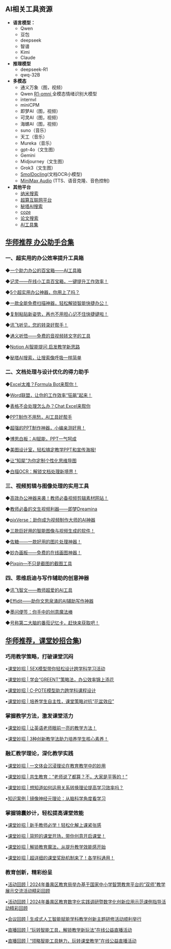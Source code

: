 



## AI相关工具资源
* **语言模型：**
	* Qwen
	* 豆包
	* deepseek
	* 智谱
	* Kimi
	* Claude
* **推理模型**
	* deepseek-R1
	* qwq-32B
* **多模态**
	* 通义万象（图，视频）
	* Qwen [R1-omni ](https://github.com/HumanMLLM/R1-Omni)全模态情绪识别大模型
	* internvl
	* miniCPM
	* 即梦AI（图，视频）
	* 可灵AI（图，视频）
	* 海螺AI（图，视频）
	* suno（音乐）
	* 天工（音乐）
	* Mureka（音乐）
	* gpt-4o（文生图）
	* Gemini
	* Midjourney（文生图）
	* Grok3（文生图）
	* [SmolDocling](https://github.com/docling-project/docling)(文档OCR小模型)
	* [MiniMax Audio](https://www.minimax.io/audio?utm_source=ai-bot.cn) (TTS、语音克隆、音色控制)
* **其他平台**
	* [纳米搜索](https://www.n.cn/)
	* [超算互联网平台](https://www.scnet.cn/ui/chatbot/)
	* [秘塔AI搜索](https://metaso.cn/)
	* [coze](https://www.coze.cn/)
	* [论文搜索](https://rflow.ai/zh/dashboard)
	* [AI工具集](https://ai-bot.cn/)


## [华师推荐 办公助手合集](https://mp.weixin.qq.com/s/N4v-3BqD977c3zZ1lXPv2w)
### 一、超实用的办公效率提升工具箱

◆[一个助力办公的百宝箱——AI工具箱](https://mp.weixin.qq.com/s?__biz=MjM5Njg4NzY3MQ==&mid=2650349850&idx=1&sn=b071bad5cc0e5c1d084a457d537b5bf7&scene=21#wechat_redirect)

◆[记灵——在线小工具百宝箱，一键提升工作效率！](https://mp.weixin.qq.com/s?__biz=MjM5Njg4NzY3MQ==&mid=2650352597&idx=1&sn=ee24f08b09988ea55a338b1907445aa2&scene=21#wechat_redirect)

◆[5个超实用办公神器，你用上了吗？](https://mp.weixin.qq.com/s?__biz=MjM5Njg4NzY3MQ==&mid=2650359470&idx=1&sn=a25ae6ac762f808ddc0cee938770403c&scene=21#wechat_redirect)

◆[一款全能免费扫描神器，轻松解锁智能快捷办公！](https://mp.weixin.qq.com/s?__biz=MjM5Njg4NzY3MQ==&mid=2650352185&idx=1&sn=2eb03d9468711bcd6458decd633243c5&scene=21#wechat_redirect)

◆[复制粘贴新姿势，再也不用担心记不住快捷键啦！](https://mp.weixin.qq.com/s?__biz=MjM5Njg4NzY3MQ==&mid=2650349291&idx=1&sn=cc3e42ea7773a09b492df6a6bc8876f7&scene=21#wechat_redirect)

◆[讯飞听见，您的转录好帮手！](https://mp.weixin.qq.com/s?__biz=MjM5Njg4NzY3MQ==&mid=2650355109&idx=1&sn=d8c5fcdb8401eaad633184476c8f0e15&scene=21#wechat_redirect)

◆[通义听悟——免费的音视频转文字的工具](https://mp.weixin.qq.com/s?__biz=MjM5Njg4NzY3MQ==&mid=2650358022&idx=1&sn=64cef877af23dd4e64940fdb76af84c7&scene=21#wechat_redirect)

◆[Notion AI智能提问 启发教学新思路](https://mp.weixin.qq.com/s?__biz=MjM5Njg4NzY3MQ==&mid=2650355585&idx=1&sn=bbed871b0ddace1a5a12160105797f75&scene=21#wechat_redirect)

◆[秘塔AI搜索，让搜索像呼吸一样简单](https://mp.weixin.qq.com/s?__biz=MjM5Njg4NzY3MQ==&mid=2650358093&idx=1&sn=12919d6a36a947a773d3878d951ecaf3&scene=21#wechat_redirect)

### 二、文档处理与设计优化的得力助手
◆[Excel太难？Formula Bot来帮你！](https://mp.weixin.qq.com/s?__biz=MjM5Njg4NzY3MQ==&mid=2650350968&idx=1&sn=79c28be1b4cbd59436cb57f9332a8662&scene=21#wechat_redirect)

◆[Word联盟，让你的工作效率“狂飙”起来！](https://mp.weixin.qq.com/s?__biz=MjM5Njg4NzY3MQ==&mid=2650353406&idx=1&sn=f7b1bddb09663f9cf314a0975736215f&scene=21#wechat_redirect)

◆[表格不会处理怎么办？Chat Excel来帮你](https://mp.weixin.qq.com/s?__biz=MjM5Njg4NzY3MQ==&mid=2650353812&idx=1&sn=fe28f22e4bf38b9932073df21630f59b&scene=21#wechat_redirect)

◆[PPT制作不用愁，AI工具好帮手](https://mp.weixin.qq.com/s?__biz=MjM5Njg4NzY3MQ==&mid=2650353358&idx=1&sn=a750b6f8b0866b7e940765cc30504e41&scene=21#wechat_redirect)

◆[超强的PPT制作神器，小编亲测好用！](https://mp.weixin.qq.com/s?__biz=MjM5Njg4NzY3MQ==&mid=2650352085&idx=1&sn=46332c5fcfa8e7fa3f0e090b64c4c6f9&scene=21#wechat_redirect)

◆[博思白板：AI赋能，PPT一气呵成](https://mp.weixin.qq.com/s?__biz=MjM5Njg4NzY3MQ==&mid=2650357660&idx=2&sn=fbd1e953a896bd5c55d45ddfc672e0d6&scene=21#wechat_redirect)

◆[美图设计室，轻松搞定教学PPT和宣传海报!](https://mp.weixin.qq.com/s?__biz=MjM5Njg4NzY3MQ==&mid=2650359908&idx=1&sn=42efc5e24cf30298547c4436a54417f8&scene=21#wechat_redirect)

◆[让“知犀”为你定制个性化思维导图](https://mp.weixin.qq.com/s?__biz=MjM5Njg4NzY3MQ==&mid=2650351182&idx=1&sn=6dffcecb30465e7913e15eea1b0665a1&scene=21#wechat_redirect)

◆[白描OCR：解锁文档处理新境界！](https://mp.weixin.qq.com/s?__biz=MjM5Njg4NzY3MQ==&mid=2650354550&idx=1&sn=036824fe790df2d6ac9292f1d6d5be22&scene=21#wechat_redirect)

### 三、视频剪辑与图像处理的实用工具
◆[高效办公神器来袭！教师必备视频剪辑素材网站！](https://mp.weixin.qq.com/s?__biz=MjM5Njg4NzY3MQ==&mid=2650353933&idx=1&sn=434a94441b450374d26850c1578d9c47&scene=21#wechat_redirect)

◆[教师必备的文生视频利器——即梦Dreamina](https://mp.weixin.qq.com/s?__biz=MjM5Njg4NzY3MQ==&mid=2650360482&idx=1&sn=d3e36ac6fb114cc7b1ad42e6a3e72438&scene=21#wechat_redirect)

◆[pixVerse：助你成为视频制作大师的AI神器](https://mp.weixin.qq.com/s?__biz=MjM5Njg4NzY3MQ==&mid=2650358306&idx=1&sn=7a8a1cfe66b1a8e4dc449799ed775eb1&scene=21#wechat_redirect)

◆[三款巨好用的智能图像与视频生成的软件！](https://mp.weixin.qq.com/s?__biz=MjM5Njg4NzY3MQ==&mid=2650351737&idx=1&sn=954293970d6095e5605b1d48e3940c12&scene=21#wechat_redirect)

◆[佐糖——一款好用的图片处理神器！](https://mp.weixin.qq.com/s?__biz=MjM5Njg4NzY3MQ==&mid=2650354169&idx=1&sn=2faff91a14e3b7c123b9a4fc02df549a&scene=21#wechat_redirect)

◆[妙办画板——免费的在线画图神器！](https://mp.weixin.qq.com/s?__biz=MjM5Njg4NzY3MQ==&mid=2650355557&idx=1&sn=39d3a7745ad35f09e19a8456fc25fefd&scene=21#wechat_redirect)

◆[Pixpin—不只是截图的截图工具](https://mp.weixin.qq.com/s?__biz=MjM5Njg4NzY3MQ==&mid=2650349442&idx=1&sn=652c7fd909293f1bed82e5bc881c2e37&scene=21#wechat_redirect)

### 四、思维启迪与写作辅助的创意神器
◆[讯飞智文——教师超爱的AI工具](https://mp.weixin.qq.com/s?__biz=MjM5Njg4NzY3MQ==&mid=2650358512&idx=1&sn=73d58228d47fa776073363bfd4dc5b8f&scene=21#wechat_redirect)

◆[Effidit——助你文思泉涌的AI辅助写作神器](https://mp.weixin.qq.com/s?__biz=MjM5Njg4NzY3MQ==&mid=2650358591&idx=1&sn=0a034bb328c38e2d35d542a8f3bec918&scene=21#wechat_redirect)

◆[墨问便签：你手中的创意魔法棒](https://mp.weixin.qq.com/s?__biz=MjM5Njg4NzY3MQ==&mid=2650360159&idx=1&sn=d972b60deabc9354c17bb0064967c465&scene=21#wechat_redirect)

◆[号称第二大脑的番茄记忆卡，赶快来获取吧！](https://mp.weixin.qq.com/s?__biz=MjM5Njg4NzY3MQ==&mid=2650360216&idx=1&sn=7bfaa2e9c22c0e3561c60ab4b5ec32db&scene=21#wechat_redirect)


## [华师推荐，课堂妙招合集](https://mp.weixin.qq.com/s/9OyiTnUOUG8Zxu2XeqNllg))

### 巧用教学策略，打破课堂沉闷

•[课堂妙招 | 5EX模型带你轻松设计跨学科学习活动](https://mp.weixin.qq.com/s?__biz=MjM5Njg4NzY3MQ==&mid=2650358944&idx=1&sn=a605a78629254a07bad76afe58edb071&scene=21#wechat_redirect)

•[课堂妙招 | 学会“GREENT”策略法，办公效率锦上添花](https://mp.weixin.qq.com/s?__biz=MjM5Njg4NzY3MQ==&mid=2650352565&idx=1&sn=034a6ca608b76b8a1409b6c4f7dc17c9&scene=21#wechat_redirect)

•[课堂妙招 | C-POTE模型助力跨学科课程设计](https://mp.weixin.qq.com/s?__biz=MjM5Njg4NzY3MQ==&mid=2650351015&idx=1&sn=fa9e9e772b3f1b8e78e1da2e17049c29&scene=21#wechat_redirect)

•[课堂妙招 | 培养学生自主性，课堂策略对抗“花盆效应”](https://mp.weixin.qq.com/s?__biz=MjM5Njg4NzY3MQ==&mid=2650360508&idx=1&sn=6d24553665b10a08c999c8a2806f15b3&scene=21#wechat_redirect)

  
### 掌握教学方法，激发课堂活力

•[课堂妙招 | 让英语老师眼前一亮的教学方法！](https://mp.weixin.qq.com/s?__biz=MjM5Njg4NzY3MQ==&mid=2650349703&idx=1&sn=4782eef4385c8a7a3990b77ef6657fc0&scene=21#wechat_redirect)

•[课堂妙招 | 3种创新教学法助力培养学生核心素养！](https://mp.weixin.qq.com/s?__biz=MjM5Njg4NzY3MQ==&mid=2650349120&idx=1&sn=2ce5a792253976ebe1228522935f54fc&scene=21#wechat_redirect)


### 融汇教学理论，深化教学实践
•[课堂妙招 | 一文体会沉浸理论在教育教学中的妙用](https://mp.weixin.qq.com/s?__biz=MjM5Njg4NzY3MQ==&mid=2650357903&idx=1&sn=e88c46f9c225dc2a40a150c5fc5803eb&scene=21#wechat_redirect)

•[课堂妙招 | 共生教育：“老师说了都算？不，大家是平等的！”](https://mp.weixin.qq.com/s?__biz=MjM5Njg4NzY3MQ==&mid=2650353602&idx=1&sn=a540200d42b7e8c80475015890027a2a&scene=21#wechat_redirect)

•[课堂妙招 | 想知道如何运用关系转换理论提高学习效率吗？](https://mp.weixin.qq.com/s?__biz=MjM5Njg4NzY3MQ==&mid=2650350230&idx=1&sn=02de33177c2655bfd8aeb641ed05982b&scene=21#wechat_redirect)

•[知识案例 | 镜像神经元理论：从脑科学角度看学习](https://mp.weixin.qq.com/s?__biz=MjM5Njg4NzY3MQ==&mid=2650349069&idx=1&sn=9b79f7f2f92f135e275cb01c7edf9427&scene=21#wechat_redirect)

  
### 掌握锦囊妙计，轻松提高课堂效能

•[课堂妙招 | 新手教师必学！轻松化解上课紧张感](https://mp.weixin.qq.com/s?__biz=MjM5Njg4NzY3MQ==&mid=2650365423&idx=1&sn=8b4d77283b913c6cf49aef00bd07875c&scene=21#wechat_redirect)

•[课堂妙招 | 简短的课堂开场，带你创意开启课堂！](https://mp.weixin.qq.com/s?__biz=MjM5Njg4NzY3MQ==&mid=2650349419&idx=1&sn=df396b847342dfe3f58e7a82498647ea&scene=21#wechat_redirect)

•[课堂妙招 | 解锁教育魔法，从提升教学效能感开始](https://mp.weixin.qq.com/s?__biz=MjM5Njg4NzY3MQ==&mid=2650360604&idx=1&sn=7b8b3b2abeb7b018dd136bbe641cbfa9&scene=21#wechat_redirect)

•[课堂妙招 | 超详细的课堂奖励机制来了！各学科通用！](https://mp.weixin.qq.com/s?__biz=MjM5Njg4NzY3MQ==&mid=2650353084&idx=1&sn=b4593c466f7570a69c993ae925519a9b&scene=21#wechat_redirect)

  
### 教育创新，精彩纷呈

•[活动回顾 | 2024年番禺区教育局举办基于国家中小学智慧教育平台的“双师”教学展示交流活动精彩回顾](https://mp.weixin.qq.com/s?__biz=MjM5Njg4NzY3MQ==&mid=2650362697&idx=1&sn=9aa25e984843c08abcd2e7f133ac615a&scene=21#wechat_redirect)

•[活动回顾 | 2024年番禺区教育数字化实践调研暨数字化创新应用示范课例指导活动精彩回顾](https://mp.weixin.qq.com/s?__biz=MjM5Njg4NzY3MQ==&mid=2650361124&idx=1&sn=2f0f5b052f486908bbe1d58ceeb2c4bf&scene=21#wechat_redirect)

•[会议回顾 | 生成式人工智能赋能学科教学创新主题研修活动顺利举行](https://mp.weixin.qq.com/s?__biz=MjM5Njg4NzY3MQ==&mid=2650352349&idx=1&sn=efed0031805b4779fddc96ec1293d525&scene=21#wechat_redirect)

•[直播回顾 | “玩转智能工具，解锁教学新玩法”在线公益直播活动](https://mp.weixin.qq.com/s?__biz=MjM5Njg4NzY3MQ==&mid=2650364671&idx=1&sn=eaaaf33cc75c26d467e4e0b9013e7346&scene=21#wechat_redirect)

•[直播回顾 | “领略智能工具魅力，玩转课堂教学”在线公益直播活动](https://mp.weixin.qq.com/s?__biz=MjM5Njg4NzY3MQ==&mid=2650353185&idx=2&sn=669cc569eec3bd379cc4a70b5ef42ad9&scene=21#wechat_redirect)
<!--stackedit_data:
eyJoaXN0b3J5IjpbMjA0NDA3NDk0Myw3NTA5ODU4NDAsLTE3Mj
E4MTkwNDUsLTY4NDg5Nzk2MSw0OTk2MTYyNTIsLTE3Njk2Njgy
MjksNzc4Mjc3MTY3XX0=
-->